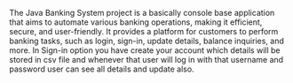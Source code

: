 The Java Banking System project is a basically console base application that aims to automate various banking operations, making it efficient, secure, and user-friendly.
It provides a platform for customers to perform banking tasks, such as login, sign-in, update details, balance inquiries, and more.
In Sign-in option you have create your account which details will be stored in csv file and whenever that user will log in with that username and password user can see all details and update also.
